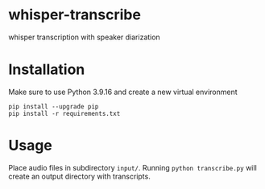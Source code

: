 # whisper-transcribe
whisper transcription with speaker diarization

# Installation
Make sure to use Python 3.9.16 and create a new virtual environment

```
pip install --upgrade pip
pip install -r requirements.txt
```

# Usage
Place audio files in subdirectory `input/`. Running `python transcribe.py` will create an output directory with transcripts.